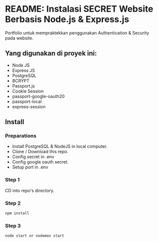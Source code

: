 <h1>README: Instalasi SECRET Website Berbasis Node.js & Express.js</h1>
<p>Portfolio untuk mempraktekkan penggunakan Authentication & Security pada website.</p>
<div>
  <h2>Yang digunakan di proyek ini: </h2>
  <ul>
    <li>
      Node JS
    </li>
    <li>
      Express JS
    </li>
    <li>
      PostgreSQL
    </li>
    <li>
      BCRYPT
    </li>
    <li>
      Passport.js
    </li>
    <li>
      Cookie Session
    </li>
    <li>
      passport-google-oauth20
    </li>
    <li>
      passport-local
    </li>
    <li>
      express-session
    </li>
  </ul>
</div>
<h2>Install</h2>

### Preparations
- Install PostgreSQL & NodeJS in local computer.
- Clone / Download this repo. 
- Config secret in .env
- Config google oauth secret.
- Setup port in .env

### Step 1
CD into repo's directory.

### Step 2
```sh
npm install
```

### Step 3
```sh
node start or nodemon start
```

